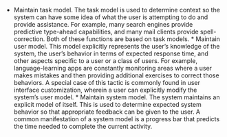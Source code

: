 *  Maintain task model. The task model is used to determine context so the system can have some idea of what the user is attempting to do and provide assistance. For example, many search engines provide predictive type-ahead capabilities, and many mail clients provide spell-correction. Both of these functions are based on task models. *  Maintain user model. This model explicitly represents the user’s knowledge of the system, the user’s behavior in terms of expected response time, and other aspects specific to a user or a class of users. For example, language-learning apps are constantly monitoring areas where a user makes mistakes and then providing additional exercises to correct those behaviors. A special case of this tactic is commonly found in user interface customization, wherein a user can explicitly modify the system’s user model. *  Maintain system model. The system maintains an explicit model of itself. This is used to determine expected system behavior so that appropriate feedback can be given to the user. A common manifestation of a system model is a progress bar that predicts the time needed to complete the current activity.